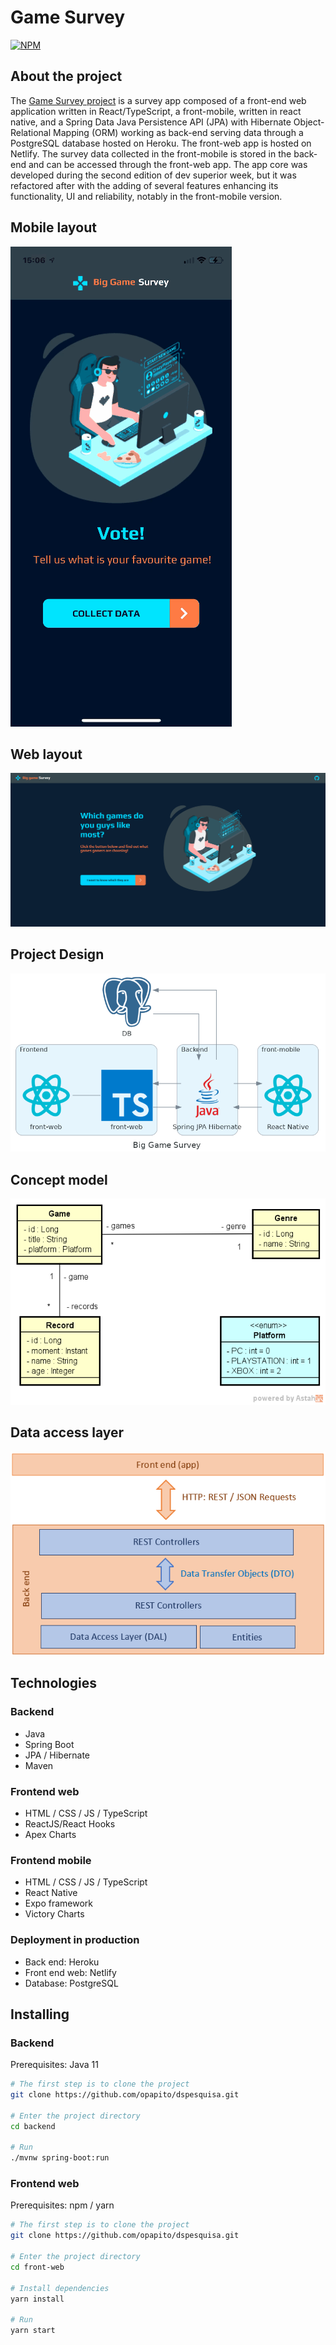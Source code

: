 # Game Survey

[![NPM](https://img.shields.io/npm/l/react)](https://github.com/opapito/dspesquisa/blob/master/LICENSE)

## About the project

The [Game Survey project](https://sds1-opapito.netlify.app/ "Game Survey") is a  survey app composed of a front-end web application written in React/TypeScript, a front-mobile, written in react native, and a Spring Data Java Persistence API (JPA) with Hibernate Object-Relational Mapping (ORM) working as back-end serving data through a PostgreSQL database hosted on Heroku. The front-web app is hosted on Netlify. The survey data collected in the front-mobile is stored in the back-end and can be accessed through the front-web app. The app core was developed during the second edition of dev superior week, but it was refactored after with the adding of several features enhancing its functionality, UI and reliability, notably in the front-mobile version.

## Mobile layout

![alt text](img/biggamesurvey.gif "Title Text")

## Web layout

![Web 1](img/biggamesurveywebVIEW.gif)

## Project Design

![Project Design](img/biggamesurveyPS.png)

## Concept model

![Concept model](img/biggamesurveyCM.png)

## Data access layer

![Data access layer](img/biggamesurveyDAL.png)

## Technologies

### Backend

- Java
- Spring Boot
- JPA / Hibernate
- Maven

### Frontend web

- HTML / CSS / JS / TypeScript
- ReactJS/React Hooks
- Apex Charts

### Frontend mobile

- HTML / CSS / JS / TypeScript
- React Native
- Expo framework
- Victory Charts


### Deployment in production

- Back end: Heroku
- Front end web: Netlify
- Database: PostgreSQL

## Installing

### Backend

Prerequisites: Java 11

```bash
# The first step is to clone the project
git clone https://github.com/opapito/dspesquisa.git

# Enter the project directory
cd backend

# Run
./mvnw spring-boot:run
```

### Frontend web

Prerequisites: npm / yarn

```bash
# The first step is to clone the project
git clone https://github.com/opapito/dspesquisa.git

# Enter the project directory
cd front-web

# Install dependencies
yarn install

# Run
yarn start
```
